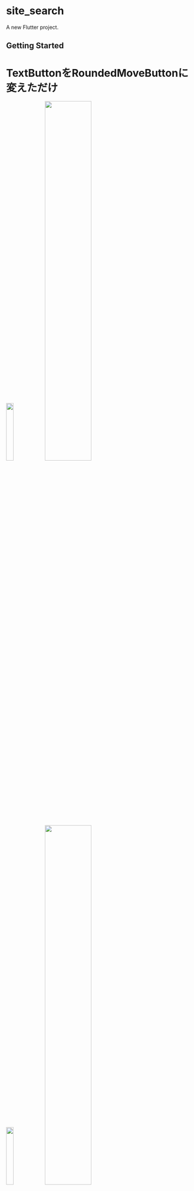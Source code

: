 # site_search

A new Flutter project.

## Getting Started

# TextButtonをRoundedMoveButtonに変えただけ
<p>
  <img src="https://user-images.githubusercontent.com/65322807/212904870-28e37264-876e-4df6-b37f-b17895179d4a.png" width="20%">
  <img src="https://user-images.githubusercontent.com/65322807/212904887-b6c96a54-3a4e-4dd6-aff5-ba8a55b8febd.png" width="50%">
</p>

<p>
  <img src="https://user-images.githubusercontent.com/65322807/212906496-58023bf3-ecc0-416d-905d-c800120db909.png" width="20%">
  <img src="https://user-images.githubusercontent.com/65322807/212906463-9860820f-81f2-4821-8399-7fe577a0168a.png" width="50%">
</p>

<p>
  <img src="https://user-images.githubusercontent.com/65322807/212907130-a85981b9-5178-491a-9b66-f68bec44b751.png" width="20%">
  <img src="https://user-images.githubusercontent.com/65322807/212907134-78175866-3ae2-43fb-8466-3e4cd75da213.png" width="50%">
</p>



<p>
  <img src="" width="20%">
  <img src="" width="50%">
</p>
